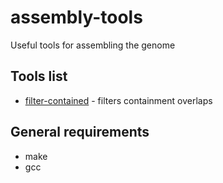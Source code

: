 # assembly-tools
Useful tools for assembling the genome

## Tools list
- [filter-contained](help/filter-contained.md) - filters containment overlaps

## General requirements
- make
- gcc


